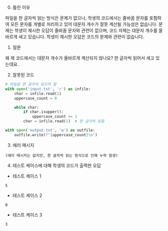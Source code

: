 0. 틀린 이유

파일을 한 글자씩 읽는 방식은 문제가 없으나, 학생의 코드에서는 줄바꿈 문자를 포함하여 모든 문자를 개별로 처리하고 있어 대문자 개수가 잘못 계산될 가능성은 없습니다. 문제는 학생이 제시한 오답이 줄바꿈 문자와 관련이 없으며, 코드 자체는 대문자 개수를 올바르게 세고 있습니다. 학생이 제시한 오답은 코드의 문제와 관련이 없습니다.

1. 질문

왜 제 코드에서는 대문자 개수가 올바르게 계산되지 않나요? 한 글자씩 읽어서 세고 있는데요.

2. 잘못된 코드

```python
# 파일을 한 글자씩 읽으려 함
with open('input.txt', 'r') as infile:
    char = infile.read(1)
    uppercase_count = 0

    while char:
        if char.isupper():
            uppercase_count += 1
        char = infile.read(1)  # 한 글자씩 읽음

with open('output.txt', 'w') as outfile:
    outfile.write(f"{uppercase_count}\n")
```

3. 에러 메시지

```
(에러 메시지는 없지만, 한 글자씩 읽는 방식으로 인해 누락 발생)
```

4. 테스트 케이스에 대해 학생의 코드가 출력한 오답

- 테스트 케이스 1

```
5
```

- 테스트 케이스 2

```
0
```

- 테스트 케이스 3

```
3
```